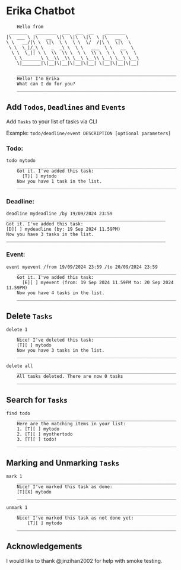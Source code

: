 # Erika Chatbot

```angular2html
	Hello from
 _______   ________  ___  ___  __    ________     
|\  ___ \ |\   __  \|\  \|\  \|\  \ |\   __  \    
\ \   __/|\ \  \|\  \ \  \ \  \/  /|\ \  \|\  \   
 \ \  \_|/_\ \   _  _\ \  \ \   ___  \ \   __  \  
  \ \  \_|| \ \  \\  \\ \  \ \  \\ \  \ \  \ \  \ 
   \ \_______\ \__\\ _\\ \__\ \__\\ \__\ \__\ \__\
    \|_______|\|__|\|__|\|__|\|__| \|__|\|__|\|__|

	____________________________________________________________
	Hello! I'm Erika
 	What can I do for you?
	____________________________________________________________

```


## Add ```Todos```, ```Deadlines``` and ```Events```

Add ```Tasks``` to your list of tasks via CLI

Example: `todo/deadline/event DESCRIPTION [optional parameters]`

### Todo:
```angular2html
todo mytodo
	____________________________________________________________
	Got it. I've added this task:
	  [T][ ] mytodo
	Now you have 1 task in the list.
	____________________________________________________________
```
### Deadline:
```angular2html
deadline mydeadline /by 19/09/2024 23:59
____________________________________________________________
Got it. I've added this task:
[D][ ] mydeadline (by: 19 Sep 2024 11.59PM)
Now you have 3 tasks in the list.
____________________________________________________________
```
### Event:
```angular2html
event myevent /from 19/09/2024 23:59 /to 20/09/2024 23:59
	____________________________________________________________
	Got it. I've added this task:
	  [E][ ] myevent (from: 19 Sep 2024 11.59PM to: 20 Sep 2024 11.59PM)
	Now you have 4 tasks in the list.
	____________________________________________________________

```
## Delete ```Tasks```

```angular2html
delete 1
	____________________________________________________________
	Nice! I've deleted this task:
	[T][ ] mytodo
	Now you have 3 tasks in the list.
	____________________________________________________________
```
```angular2html
delete all
	____________________________________________________________
	All tasks deleted. There are now 0 tasks
	____________________________________________________________
```

## Search for ```Tasks```
```angular2html
find todo
	____________________________________________________________
	Here are the matching items in your list: 
	1. [T][ ] mytodo
	2. [T][ ] myothertodo
	3. [T][ ] todo!
	____________________________________________________________
```
## Marking and Unmarking ```Tasks```

```angular2html
mark 1
	____________________________________________________________
	Nice! I've marked this task as done:
	[T][X] mytodo
	____________________________________________________________
```
```angular2html
unmark 1
	____________________________________________________________
	Nice! I've marked this task as not done yet:
		[T][ ] mytodo
	____________________________________________________________
```

## Acknowledgements
I would like to thank @jinzihan2002 for help with smoke testing. 

